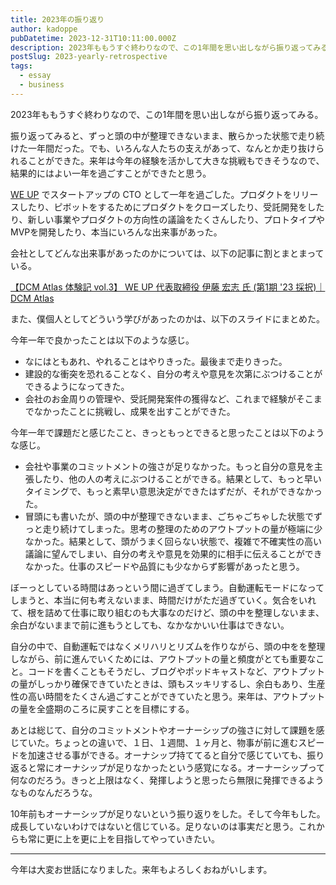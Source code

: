 ```yaml
---
title: 2023年の振り返り
author: kadoppe
pubDatetime: 2023-12-31T10:11:00.000Z
description: 2023年ももうすぐ終わりなので、この1年間を思い出しながら振り返ってみる。
postSlug: 2023-yearly-retrospective
tags:
  - essay
  - business
---
```


2023年ももうすぐ終わりなので、この1年間を思い出しながら振り返ってみる。

振り返ってみると、ずっと頭の中が整理できないまま、散らかった状態で走り続けた一年間だった。でも、いろんな人たちの支えがあって、なんとか走り抜けられることができた。来年は今年の経験を活かして大きな挑戦もできそうなので、結果的にはよい一年を過ごすことができたと思う。

[WE UP](https://corp.weup.jp) でスタートアップの CTO として一年を過ごした。プロダクトをリリースしたり、ピボットをするためにプロダクトをクローズしたり、受託開発をしたり、新しい事業やプロダクトの方向性の議論をたくさんしたり、プロトタイプやMVPを開発したり、本当にいろんな出来事があった。

会社としてどんな出来事があったのかについては、以下の記事に割とまとまっている。

[【DCM Atlas 体験記 vol.3】 WE UP 代表取締役 伊藤 宏志 氏 (第1期 '23 採択)｜DCM Atlas](https://note.com/dcm_atlas/n/ne6c4540523cf)

また、僕個人としてどういう学びがあったのかは、以下のスライドにまとめた。

<script defer class="speakerdeck-embed" data-id="93400d4a0dd94facad25ba655989b204" data-ratio="1.7777777777777777" src="//speakerdeck.com/assets/embed.js"></script>

今年一年で良かったことは以下のような感じ。

- なにはともあれ、やれることはやりきった。最後まで走りきった。
- 建設的な衝突を恐れることなく、自分の考えや意見を次第にぶつけることができるようになってきた。
- 会社のお金周りの管理や、受託開発案件の獲得など、これまで経験がそこまでなかったことに挑戦し、成果を出すことができた。

今年一年で課題だと感じたこと、きっともっとできると思ったことは以下のような感じ。

- 会社や事業のコミットメントの強さが足りなかった。もっと自分の意見を主張したり、他の人の考えにぶつけることができる。結果として、もっと早いタイミングで、もっと素早い意思決定ができたはずだが、それができなかった。
- 冒頭にも書いたが、頭の中が整理できないまま、ごちゃごちゃした状態でずっと走り続けてしまった。思考の整理のためのアウトプットの量が極端に少なかった。結果として、頭がうまく回らない状態で、複雑で不確実性の高い議論に望んでしまい、自分の考えや意見を効果的に相手に伝えることができなかった。仕事のスピードや品質にも少なからず影響があったと思う。

ぼーっとしている時間はあっという間に過ぎてしまう。自動運転モードになってしまうと、本当に何も考えないまま、時間だけがただ過ぎていく。気合をいれて、根を詰めて仕事に取り組むのも大事なのだけど、頭の中を整理しないまま、余白がないままで前に進もうとしても、なかなかいい仕事はできない。

自分の中で、自動運転ではなくメリハリとリズムを作りながら、頭の中をを整理しながら、前に進んでいくためには、アウトプットの量と頻度がとても重要なこと。コードを書くこともそうだし、ブログやポッドキャストなど、アウトプットの量がしっかり確保できていたときは、頭もスッキリするし、余白もあり、生産性の高い時間をたくさん過ごすことができていたと思う。来年は、アウトプットの量を全盛期のころに戻すことを目標にする。

あとは総じて、自分のコミットメントやオーナーシップの強さに対して課題を感じていた。ちょっとの違いで、１日、１週間、１ヶ月と、物事が前に進むスピードを加速させる事ができる。オーナシップ持ててると自分で感じていても、振り返ると常にオーナシップが足りなかったという感覚になる。オーナーシップって何なのだろう。きっと上限はなく、発揮しようと思ったら無限に発揮できるようなものなんだろうな。

10年前もオーナーシップが足りないという振り返りをした。そして今年もした。成長していないわけではないと信じている。足りないのは事実だと思う。これからも常に更に上を更に上を目指してやっていきたい。

---

今年は大変お世話になりました。来年もよろしくおねがいします。
